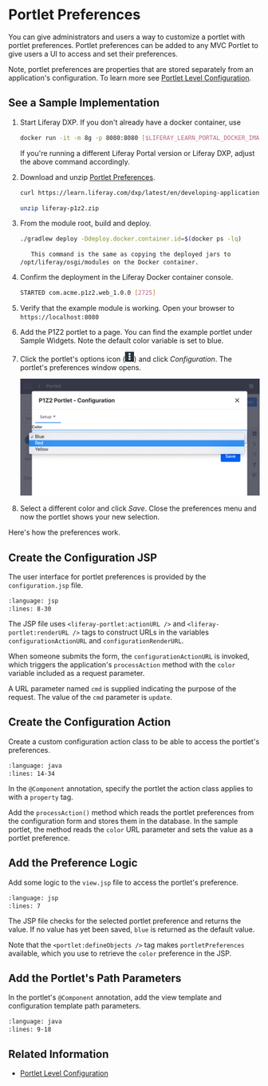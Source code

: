 # Portlet Preferences

You can give administrators and users a way to customize a portlet with portlet preferences. Portlet preferences can be added to any MVC Portlet to give users a UI to access and set their preferences.

Note, portlet preferences are properties that are stored separately from an application's configuration. To learn more see [Portlet Level Configuration](../../core-frameworks/configuration-framework/portlet-level-configuration.md).

## See a Sample Implementation

1. Start Liferay DXP. If you don't already have a docker container, use

    ```bash
    docker run -it -m 8g -p 8080:8080 [$LIFERAY_LEARN_PORTAL_DOCKER_IMAGE$]
    ```

    If you're running a different Liferay Portal version or Liferay DXP, adjust the above command accordingly. 

1. Download and unzip [Portlet Preferences](./liferay-p1z2.zip).

    ```bash
    curl https://learn.liferay.com/dxp/latest/en/developing-applications/developing-a-java-web-application/using-mvc/liferay-p1z2.zip -O
    ```

    ```bash
    unzip liferay-p1z2.zip
    ```

1. From the module root, build and deploy.

    ```bash
    ./gradlew deploy -Ddeploy.docker.container.id=$(docker ps -lq)
    ```

    ```note::
       This command is the same as copying the deployed jars to /opt/liferay/osgi/modules on the Docker container.
    ```

1. Confirm the deployment in the Liferay Docker container console.

    ```bash
    STARTED com.acme.p1z2.web_1.0.0 [2725]
    ```

1. Verify that the example module is working. Open your browser to `https://localhost:8080`

1. Add the P1Z2 portlet to a page. You can find the example portlet under Sample Widgets. Note the default color variable is set to blue.

1. Click the portlet's options icon (![options icon](../../../images/icon-options.png)) and click *Configuration*. The portlet's preferences window opens.

    ![Open the portlet's preferences by clicking configuration](./portlet-preferences/images/01.png)

1. Select a different color and click *Save*. Close the preferences menu and now the portlet shows your new selection.

Here's how the preferences work.

## Create the Configuration JSP

The user interface for portlet preferences is provided by the `configuration.jsp` file. 

```{literalinclude} ./portlet-preferences/resources/liferay-p1z2.zip/p1z2-web/src/main/resources/META-INF/resources/configuration.jsp
:language: jsp
:lines: 8-30
```

The JSP file uses `<liferay-portlet:actionURL />` and `<liferay-portlet:renderURL />` tags to construct URLs in the variables `configurationActionURL` and `configurationRenderURL`. 

When someone submits the form, the `configurationActionURL` is invoked, which triggers the application's `processAction` method with the `color` variable included as a request parameter.

A URL parameter named `cmd` is supplied indicating the purpose of the request. The value of the `cmd` parameter is `update`. 

## Create the Configuration Action

Create a custom configuration action class to be able to access the portlet's preferences. 

```{literalinclude} ./portlet-preferences/resources/liferay-p1z2.zip/p1z2-web/src/main/java/com/acme/p1z2/web/internal/portlet/action/P1Z2ConfigurationAction.java
:language: java
:lines: 14-34
```

In the `@Component` annotation, specify the portlet the action class applies to with a `property` tag.

Add the `processAction()` method which reads the portlet preferences from the configuration form and stores them in the database. In the sample portlet, the method reads the `color` URL parameter and sets the value as a portlet preference.

## Add the Preference Logic

Add some logic to the `view.jsp` file to access the portlet's preference.

```{literalinclude} ./portlet-preferences/resources/liferay-p1z2.zip/p1z2-web/src/main/resources/META-INF/resources/view.jsp
:language: jsp
:lines: 7
```

The JSP file checks for the selected portlet preference and returns the value. If no value has yet been saved, `blue` is returned as the default value.

Note that the `<portlet:defineObjects />` tag makes `portletPreferences` available, which you use to retrieve the `color` preference in the JSP. 

## Add the Portlet's Path Parameters

In the portlet's `@Component` annotation, add the view template and configuration template path parameters.

```{literalinclude} ./portlet-preferences/resources/liferay-p1z2.zip/p1z2-web/src/main/java/com/acme/p1z2/web/internal/portlet/P1Z2Portlet.java
:language: java
:lines: 9-18
```

## Related Information

* [Portlet Level Configuration](../../core-frameworks/configuration-framework/portlet-level-configuration.md)
